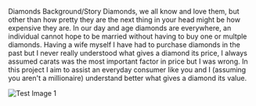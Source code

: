 Diamonds
Background/Story
Diamonds, we all know and love them, but other than how pretty they are the next thing in your head might be how expensive they are. In our day and age diamonds are everywhere, an individual cannot hope to be married without having to buy one or multple diamonds. Having a wife myself I have had to purchase diamonds in the past but I never really understood what gives a diamond its price, I always assumed carats was the most important factor in price but I was wrong. In this project I aim to assist an everyday consumer like you and I (assuming you aren't a millionaire) understand better what gives a diamond its value.  

![Test Image 1](Downloads/SeekPng.com_diamonds-png_40703.png)